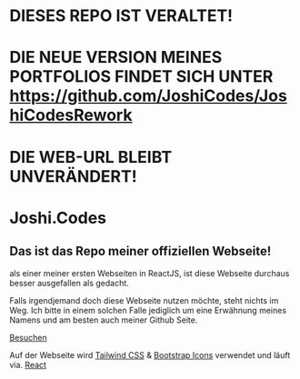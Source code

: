 # DIESES REPO IST VERALTET!
# DIE NEUE VERSION MEINES PORTFOLIOS FINDET SICH UNTER https://github.com/JoshiCodes/JoshiCodesRework
# DIE WEB-URL BLEIBT UNVERÄNDERT!

# Joshi.Codes
## Das ist das Repo meiner offiziellen Webseite!

als einer meiner ersten Webseiten in ReactJS, ist diese Webseite durchaus besser ausgefallen als gedacht.

Falls irgendjemand doch diese Webseite nutzen möchte, steht nichts im Weg.
Ich bitte in einem solchen Falle jediglich um eine Erwähnung meines Namens und am besten auch meiner Github Seite.

<a href="https://joshi.codes">Besuchen</a>


Auf der Webseite wird <a href="https://tailwindcss.com/">Tailwind CSS</a> & <a href="https://icons.getbootstrap.com">Bootstrap Icons</a> verwendet und läuft via. <a href="https://reactjs.org">React</a>

